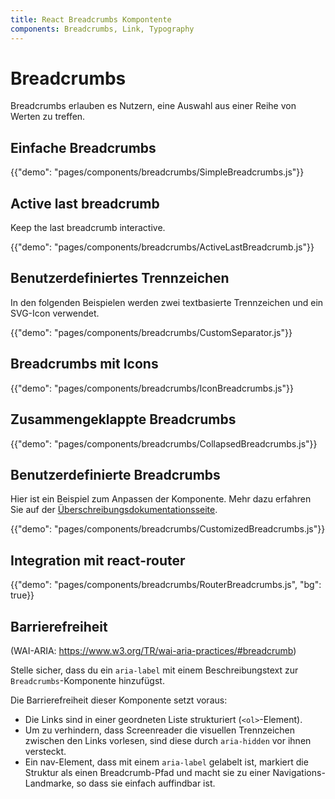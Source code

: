 ```yaml
---
title: React Breadcrumbs Kompontente
components: Breadcrumbs, Link, Typography
---
```


# Breadcrumbs

<p class="description">Breadcrumbs erlauben es Nutzern, eine Auswahl aus einer Reihe von Werten zu treffen.</p>

## Einfache Breadcrumbs

{{"demo": "pages/components/breadcrumbs/SimpleBreadcrumbs.js"}}

## Active last breadcrumb

Keep the last breadcrumb interactive.

{{"demo": "pages/components/breadcrumbs/ActiveLastBreadcrumb.js"}}

## Benutzerdefiniertes Trennzeichen

In den folgenden Beispielen werden zwei textbasierte Trennzeichen und ein SVG-Icon verwendet.

{{"demo": "pages/components/breadcrumbs/CustomSeparator.js"}}

## Breadcrumbs mit Icons

{{"demo": "pages/components/breadcrumbs/IconBreadcrumbs.js"}}

## Zusammengeklappte Breadcrumbs

{{"demo": "pages/components/breadcrumbs/CollapsedBreadcrumbs.js"}}

## Benutzerdefinierte Breadcrumbs

Hier ist ein Beispiel zum Anpassen der Komponente. Mehr dazu erfahren Sie auf der [Überschreibungsdokumentationsseite](/customization/components/).

{{"demo": "pages/components/breadcrumbs/CustomizedBreadcrumbs.js"}}

## Integration mit react-router

{{"demo": "pages/components/breadcrumbs/RouterBreadcrumbs.js", "bg": true}}

## Barrierefreiheit

(WAI-ARIA: https://www.w3.org/TR/wai-aria-practices/#breadcrumb)

Stelle sicher, dass du ein `aria-label` mit einem Beschreibungstext zur `Breadcrumbs`-Komponente hinzufügst.

Die Barrierefreiheit dieser Komponente setzt voraus:

- Die Links sind in einer geordneten Liste strukturiert (`<ol>`-Element).
- Um zu verhindern, dass Screenreader die visuellen Trennzeichen zwischen den Links vorlesen, sind diese durch `aria-hidden` vor ihnen versteckt.
- Ein nav-Element, dass mit einem `aria-label` gelabelt ist, markiert die Struktur als einen Breadcrumb-Pfad und macht sie zu einer Navigations-Landmarke, so dass sie einfach auffindbar ist.